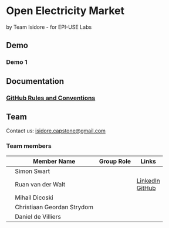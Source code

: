 # Open Electricity Market
by Team Isidore - for EPI-USE Labs

## Demo

### Demo 1

## Documentation

### [GitHub Rules and Conventions]()
## Team
Contact us: [isidore.capstone@gmail.com](mailto:isidore.capstone@gmail.com)
### Team members

|     | Member Name                | Group Role | Links                                                                                                      |
| --- | -------------------------- | ---------- | ---------------------------------------------------------------------------------------------------------- |
|     | Simon Swart                |            |                                                                                                            |
|     | Ruan van der Walt          |            | [LinkedIn](www.linkedin.com/in/ruan-van-der-walt-22a921177)<br>[GitHub](https://github.com/RuanvanderWalt) |
|     | Mihail Dicoski             |            |                                                                                                            |
|     | Christiaan Geordan Strydom |            |                                                                                                            |
|     | Daniel de Villiers         |            |                                                                                                            |
